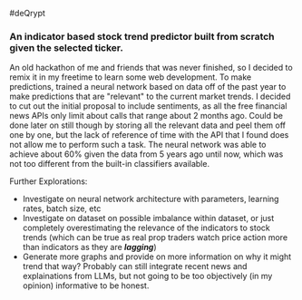 #deQrypt

### An indicator based stock trend predictor built from scratch given the selected ticker.


An old hackathon of me and friends that was never finished, so I decided to remix it in my freetime to learn some web development.
To make predictions, trained a neural network based on data off of the past year to make predictions that are "relevant" to the current market trends.
I decided to cut out the initial proposal to include sentiments, as all the free financial news APIs only limit about calls that range about 2 months ago. Could be done later on still though by storing all the relevant data and peel them off one by one, but the lack of reference of time with the API that I found does not allow me to perform such a task.
The neural network was able to achieve about 60% given the data from 5 years ago until now, which was not too different from the built-in classifiers available.


Further Explorations:
- Investigate on neural network architecture with parameters, learning rates, batch size, etc
- Investigate on dataset on possible imbalance within dataset, or just completely overestimating the relevance of the indicators to stock trends (which can be true as real prop traders watch price action more than indicators as they are ***lagging***)
- Generate more graphs and provide on more information on why it might trend that way? Probably can still integrate recent news and explainations from LLMs, but not going to be too objectively (in my opinion) informative to be honest.
